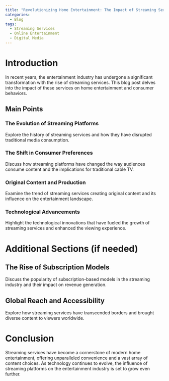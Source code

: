 ```yaml
---
title: "Revolutionizing Home Entertainment: The Impact of Streaming Services"
categories:
  - Blog
tags:
  - Streaming Services
  - Online Entertainment
  - Digital Media
---
```


# Introduction
In recent years, the entertainment industry has undergone a significant transformation with the rise of streaming services. This blog post delves into the impact of these services on home entertainment and consumer behaviors.

## Main Points
### The Evolution of Streaming Platforms
Explore the history of streaming services and how they have disrupted traditional media consumption.

### The Shift in Consumer Preferences
Discuss how streaming platforms have changed the way audiences consume content and the implications for traditional cable TV.

### Original Content and Production
Examine the trend of streaming services creating original content and its influence on the entertainment landscape.

### Technological Advancements
Highlight the technological innovations that have fueled the growth of streaming services and enhanced the viewing experience.

# Additional Sections (if needed)
## The Rise of Subscription Models
Discuss the popularity of subscription-based models in the streaming industry and their impact on revenue generation.

## Global Reach and Accessibility
Explore how streaming services have transcended borders and brought diverse content to viewers worldwide.

# Conclusion
Streaming services have become a cornerstone of modern home entertainment, offering unparalleled convenience and a vast array of content choices. As technology continues to evolve, the influence of streaming platforms on the entertainment industry is set to grow even further.